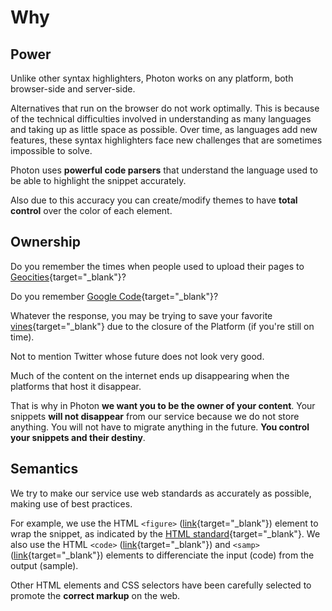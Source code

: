 # Why

## Power

Unlike other syntax highlighters, Photon works on any platform, both browser-side and server-side.

Alternatives that run on the browser do not work optimally. This is because of the technical difficulties involved in understanding as many languages and taking up as little space as possible. Over time, as languages add new features, these syntax highlighters face new challenges that are sometimes impossible to solve.

Photon uses **powerful code parsers** that understand the language used to be able to highlight the snippet accurately.

Also due to this accuracy you can create/modify themes to have **total control** over the color of each element.

## Ownership

Do you remember the times when people used to upload their pages to [Geocities](http://archiveteam.org/index.php?title=GeoCities){target="_blank"}?

Do you remember [Google Code](https://opensource.googleblog.com/2015/03/farewell-to-google-code.html){target="_blank"}?

Whatever the response, you may be trying to save your favorite [vines](https://medium.com/@vine/important-news-about-vine-909c5f4ae7a7){target="_blank"} due to the closure of the Platform (if you're still on time).

Not to mention Twitter whose future does not look very good.

Much of the content on the internet ends up disappearing when the platforms that host it disappear.

That is why in Photon **we want you to be the owner of your content**. Your snippets **will not disappear** from our service because we do not store anything. You will not have to migrate anything in the future. **You control your snippets and their destiny**.

## Semantics

We try to make our service use web standards as accurately as possible, making use of best practices.

For example, we use the HTML `<figure>` ([link](https://html.spec.whatwg.org/multipage/semantics.html#the-figure-element){target="_blank"}) element to wrap the snippet, as indicated by the [HTML standard](https://developers.whatwg.org/grouping-content.html#the-figure-element){target="_blank"}. We also use the HTML `<code>` ([link](https://html.spec.whatwg.org/multipage/semantics.html#the-code-element){target="_blank"}) and `<samp>` ([link](https://html.spec.whatwg.org/multipage/semantics.html#the-samp-element){target="_blank"}) elements to differenciate the input (code) from the output (sample).

Other HTML elements and CSS selectors have been carefully selected to promote the **correct markup** on the web.
